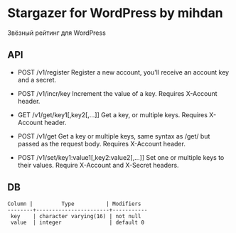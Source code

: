 # Stargazer for WordPress by mihdan
Звёзный рейтинг для WordPress

## API

* POST /v1/register
  Register a new account, you'll receive an account key and a secret.

* POST /v1/incr/key
  Increment the value of a key. Requires X-Account header.

* GET /v1/get/key1[,key2[,...]]
  Get a key, or multiple keys. Requires X-Account header.

* POST /v1/get
  Get a key or multiple keys, same syntax as /get/ but passed as the request body. Requires X-Account header.

* POST /v1/set/key1:value1[,key2:value2[,...]]
  Set one or multiple keys to their values. Require X-Account and X-Secret headers.
  
## DB

```
Column |         Type          | Modifiers 
--------+-----------------------+-----------
 key    | character varying(16) | not null
 value  | integer               | default 0
 ```
